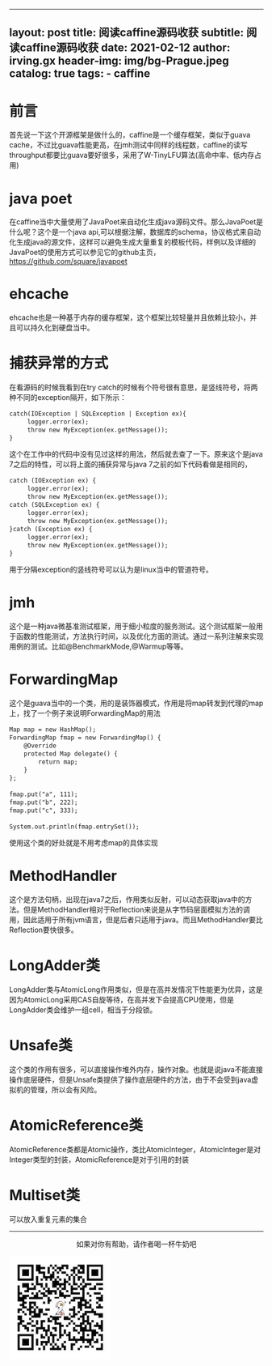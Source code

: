 
---
layout:     post
title:      阅读caffine源码收获
subtitle:   阅读caffine源码收获
date:       2021-02-12
author:     irving.gx
header-img: img/bg-Prague.jpeg
catalog: true
tags:
    - caffine
---


# 前言
首先说一下这个开源框架是做什么的，caffine是一个缓存框架，类似于guava cache，不过比guava性能更高，在jmh测试中同样的线程数，caffine的读写throughput都要比guava要好很多，采用了W-TinyLFU算法(高命中率、低内存占用)


# java poet

在caffine当中大量使用了JavaPoet来自动化生成java源码文件。那么JavaPoet是什么呢？这个是一个java api,可以根据注解，数据库的schema，协议格式来自动化生成java的源文件，这样可以避免生成大量重复的模板代码，样例以及详细的JavaPoet的使用方式可以参见它的github主页，https://github.com/square/javapoet


# ehcache

ehcache也是一种基于内存的缓存框架，这个框架比较轻量并且依赖比较小，并且可以持久化到硬盘当中。

# 捕获异常的方式

在看源码的时候我看到在try catch的时候有个符号很有意思，是竖线符号，将两种不同的exception隔开，如下所示：

```
catch(IOException | SQLException | Exception ex){
     logger.error(ex);
     throw new MyException(ex.getMessage());
}
```

这个在工作中的代码中没有见过这样的用法，然后就去查了一下。原来这个是java 7之后的特性，可以将上面的捕获异常与java 7之前的如下代码看做是相同的，

```
catch (IOException ex) {
     logger.error(ex);
     throw new MyException(ex.getMessage());
catch (SQLException ex) {
     logger.error(ex);
     throw new MyException(ex.getMessage());
}catch (Exception ex) {
     logger.error(ex);
     throw new MyException(ex.getMessage());
}

```
用于分隔exception的竖线符号可以认为是linux当中的管道符号。

# jmh

这个是一种java微基准测试框架，用于细小粒度的服务测试。这个测试框架一般用于函数的性能测试，方法执行时间，以及优化方面的测试。通过一系列注解来实现用例的测试。比如@BenchmarkMode,@Warmup等等。

# ForwardingMap

这个是guava当中的一个类，用的是装饰器模式，作用是将map转发到代理的map上，找了一个例子来说明ForwardingMap的用法
```
Map map = new HashMap();
ForwardingMap fmap = new ForwardingMap() {
    @Override
    protected Map delegate() {
        return map;
    }
};

fmap.put("a", 111);
fmap.put("b", 222);
fmap.put("c", 333);

System.out.println(fmap.entrySet());
```
使用这个类的好处就是不用考虑map的具体实现

# MethodHandler

这个是方法句柄，出现在java7之后，作用类似反射，可以动态获取java中的方法。但是MethodHandler相对于Reflection来说是从字节码层面模拟方法的调用，因此适用于所有jvm语言，但是后者只适用于java。而且MethodHandler要比Reflection要快很多。


# LongAdder类

LongAdder类与AtomicLong作用类似，但是在高并发情况下性能更为优异，这是因为AtomicLong采用CAS自旋等待，在高并发下会提高CPU使用，但是LongAdder类会维护一组cell，相当于分段锁。

# Unsafe类

这个类的作用有很多，可以直接操作堆外内存，操作对象。也就是说java不能直接操作底层硬件，但是Unsafe类提供了操作底层硬件的方法，由于不会受到java虚拟机的管理，所以会有风险。

# AtomicReference类

AtomicReference类都是Atomic操作，类比AtomicInteger，AtomicInteger是对Integer类型的封装，AtomicReference是对于引用的封装

# Multiset类

可以放入重复元素的集合

  - - -
  <p align="center">如果对你有帮助，请作者喝一杯牛奶吧</p>
     
<img src="/img/wepay.jpg"/>

